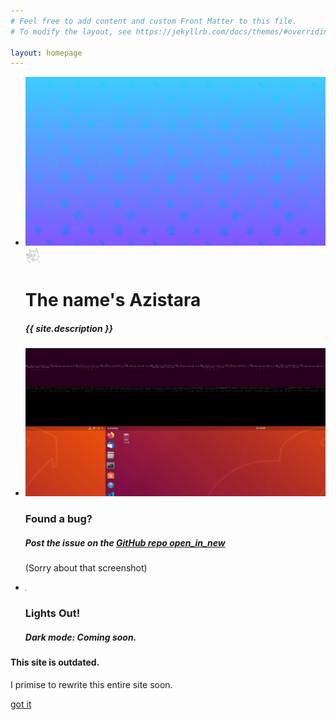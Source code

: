 ```yaml
---
# Feel free to add content and custom Front Matter to this file.
# To modify the layout, see https://jekyllrb.com/docs/themes/#overriding-theme-defaults

layout: homepage
---
```


<div class="slider home-slider">
    <ul class="slides">
        <li>
            <img class="slider-bkg" src="assets/img/bkg2.png">
            <div class="hp-caption caption left-align">
                <img class="circle responsive-img pfp" src="/assets/img/pfp.png" width="25">
                <h1 class="hdwrite">The name's Azistara</h1>
                <h5 class="light grey-text text-lighten-3">{{ site.description }}</h5>
            </div>
        </li>
        <li>
            <img class="slider-bkg" src="assets/img/bug.png">
            <div class="hp-caption caption left-align">
                <h3>Found a bug?</h3>
                <h5 class="light grey-text text-lighten-3">Post the issue on the
                <a href="https://github.com/Azistara/azistara.github.io"  target="_blank" class="-lightblue-text lighten-3">GitHub repo <i class="material-icons">open_in_new</i></a></h5>
                <p class="light grey-text text-lighten-4">(Sorry about that screenshot)</p>
            </div>
        </li>
        <li>
            <img class="slider-bkg" src="assets/img/blackPixel.png">
            <div class="hp-caption caption right-align">
                <h3 class="light grey-text text-darken-3">Lights Out!</h3>
                <h5 class="light grey-text text-darken-3">Dark mode: Coming soon.</h5>
            </div>
        </li>
    </ul>
</div>

<div id="notice1" class="modal bottom-sheet">
    <div class="modal-content">
      <h4>This site is outdated.</h4>
      <p>
        I primise to rewrite this entire site soon.
        </p>
    </div>
    <div class="modal-footer">
      <a href="#!" class="modal-close waves-effect waves-teal btn-flat">got it</a>
    </div>
  </div>

<script>
    document.addEventListener('DOMContentLoaded', function() {
        var auto = window.innerHeight;
        var elems = document.querySelectorAll('.slider','.modal');
        //Initialize Slider
        var instances = M.Slider.init(elems, {
            duration:1000,
            height:auto,
            indicators:false,
            interval:5000,
        });
        //var dialog = document.getElementById('notice1');
        //var dlg = M.Modal.init(dialog, {
        //    dismissible:false,
        //    });
        //dlg.open();
    });
</script>
 
